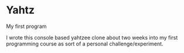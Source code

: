 # Yahtz
My first program

I wrote this console based yahtzee clone about two weeks into my first programming course as sort of a personal challenge/experiment. 
